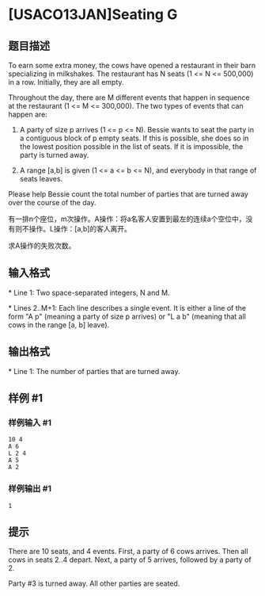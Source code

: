 # [USACO13JAN]Seating G

## 题目描述

To earn some extra money, the cows have opened a restaurant in their barn specializing in milkshakes.  The restaurant has N seats (1 <= N <= 500,000) in a row. Initially, they are all empty.

Throughout the day, there are M different events that happen in sequence at the restaurant (1 <= M <= 300,000).  The two types of events that can happen are:

1. A party of size p arrives (1 <= p <= N). Bessie wants to seat the party in a contiguous block of p empty seats. If this is possible, she does so in the lowest position possible in the list of seats.  If it is impossible, the party is turned away.

2. A range [a,b] is given (1 <= a <= b <= N), and everybody in that range of seats leaves.

Please help Bessie count the total number of parties that are turned away over the course of the day.

有一排n个座位，m次操作。A操作：将a名客人安置到最左的连续a个空位中，没有则不操作。L操作：[a,b]的客人离开。

求A操作的失败次数。


## 输入格式

\* Line 1: Two space-separated integers, N and M.

\* Lines 2..M+1: Each line describes a single event.  It is either a line of the form "A p" (meaning a party of size p arrives) or "L a b" (meaning that all cows in the range [a, b] leave).


## 输出格式

\* Line 1: The number of parties that are turned away.


## 样例 #1

### 样例输入 #1
```
10 4 
A 6 
L 2 4 
A 5 
A 2
```

### 样例输出 #1

```
1
```

## 提示

There are 10 seats, and 4 events.  First, a party of 6 cows arrives.  Then all cows in seats 2..4 depart.  Next, a party of 5 arrives, followed by a party of 2.


Party #3 is turned away.  All other parties are seated.

